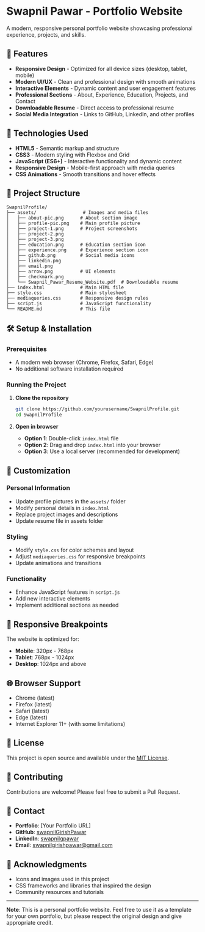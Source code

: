 # Swapnil Pawar - Portfolio Website

A modern, responsive personal portfolio website showcasing professional experience, projects, and skills.

## 🌟 Features

- **Responsive Design** - Optimized for all device sizes (desktop, tablet, mobile)
- **Modern UI/UX** - Clean and professional design with smooth animations
- **Interactive Elements** - Dynamic content and user engagement features
- **Professional Sections** - About, Experience, Education, Projects, and Contact
- **Downloadable Resume** - Direct access to professional resume
- **Social Media Integration** - Links to GitHub, LinkedIn, and other profiles

## 🚀 Technologies Used

- **HTML5** - Semantic markup and structure
- **CSS3** - Modern styling with Flexbox and Grid
- **JavaScript (ES6+)** - Interactive functionality and dynamic content
- **Responsive Design** - Mobile-first approach with media queries
- **CSS Animations** - Smooth transitions and hover effects

## 📁 Project Structure

```
SwapnilProfile/
├── assets/                 # Images and media files
│   ├── about-pic.png      # About section image
│   ├── profile-pic.png    # Main profile picture
│   ├── project-1.png      # Project screenshots
│   ├── project-2.png
│   ├── project-3.png
│   ├── education.png      # Education section icon
│   ├── experience.png     # Experience section icon
│   ├── github.png         # Social media icons
│   ├── linkedin.png
│   ├── email.png
│   ├── arrow.png          # UI elements
│   ├── checkmark.png
│   └── Swapnil_Pawar_Resume_Website.pdf  # Downloadable resume
├── index.html             # Main HTML file
├── style.css              # Main stylesheet
├── mediaqueries.css       # Responsive design rules
├── script.js              # JavaScript functionality
└── README.md              # This file
```

## 🛠️ Setup & Installation

### Prerequisites
- A modern web browser (Chrome, Firefox, Safari, Edge)
- No additional software installation required

### Running the Project

1. **Clone the repository**
   ```bash
   git clone https://github.com/yourusername/SwapnilProfile.git
   cd SwapnilProfile
   ```

2. **Open in browser**
   - **Option 1**: Double-click `index.html` file
   - **Option 2**: Drag and drop `index.html` into your browser
   - **Option 3**: Use a local server (recommended for development)



## 🎨 Customization

### Personal Information
- Update profile pictures in the `assets/` folder
- Modify personal details in `index.html`
- Replace project images and descriptions
- Update resume file in assets folder

### Styling
- Modify `style.css` for color schemes and layout
- Adjust `mediaqueries.css` for responsive breakpoints
- Update animations and transitions

### Functionality
- Enhance JavaScript features in `script.js`
- Add new interactive elements
- Implement additional sections as needed

## 📱 Responsive Breakpoints

The website is optimized for:
- **Mobile**: 320px - 768px
- **Tablet**: 768px - 1024px
- **Desktop**: 1024px and above

## 🌐 Browser Support

- Chrome (latest)
- Firefox (latest)
- Safari (latest)
- Edge (latest)
- Internet Explorer 11+ (with some limitations)

## 📝 License

This project is open source and available under the [MIT License](LICENSE).

## 🤝 Contributing

Contributions are welcome! Please feel free to submit a Pull Request.

## 📧 Contact

- **Portfolio**: [Your Portfolio URL]
- **GitHub**: [swapnilGirishPawar](https://github.com/swapnilGirishPawar)
- **LinkedIn**: [swapnilgpawar](https://linkedin.com/in/swapnilgpawar)
- **Email**: [swapnilgirishpawar@gmail.com](mailto:swapnilgirishpawar@gmail.com)

## 🙏 Acknowledgments

- Icons and images used in this project
- CSS frameworks and libraries that inspired the design
- Community resources and tutorials

---

**Note**: This is a personal portfolio website. Feel free to use it as a template for your own portfolio, but please respect the original design and give appropriate credit.
